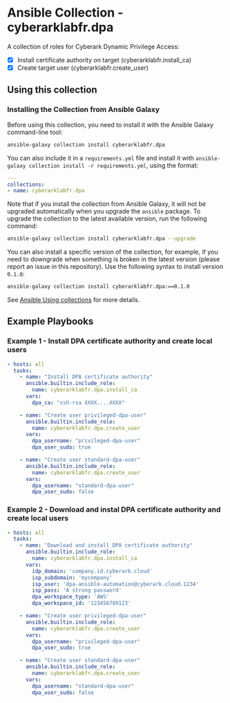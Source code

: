 # Ansible Collection - cyberarklabfr.dpa

A collection of roles for Cyberark Dynamic Privilege Access:
- [x] Install certificate authority on target (cyberarklabfr.install_ca)
- [x] Create target user (cyberarklabfr.create_user)

## Using this collection

### Installing the Collection from Ansible Galaxy

Before using this collection, you need to install it with the Ansible Galaxy command-line tool:
```bash
ansible-galaxy collection install cyberarklabfr.dpa
```

You can also include it in a `requirements.yml` file and install it with `ansible-galaxy collection install -r requirements.yml`, using the format:
```yaml
---
collections:
- name: cyberarklabfr.dpa
```

Note that if you install the collection from Ansible Galaxy, it will not be upgraded automatically when you upgrade the `ansible` package. To upgrade the collection to the latest available version, run the following command:
```bash
ansible-galaxy collection install cyberarklabfr.dpa --upgrade
```

You can also install a specific version of the collection, for example, if you need to downgrade when something is broken in the latest version (please report an issue in this repository). Use the following syntax to install version `0.1.0`:

```bash
ansible-galaxy collection install cyberarklabfr.dpa:==0.1.0
```

See [Ansible Using collections](https://docs.ansible.com/ansible/devel/user_guide/collections_using.html) for more details.

## Example Playbooks

### Example 1 - Install DPA certificate authority and create local users
```yaml
- hosts: all
  tasks:
    - name: "Install DPA certificate authority"
      ansible.builtin.include_role:
        name: cyberarklabfr.dpa.install_ca
      vars:
        dpa_ca: "ssh-rsa XXXX....XXXX"

    - name: "Create user privileged-dpa-user"
      ansible.builtin.include_role:
        name: cyberarklabfr.dpa.create_user
      vars:
        dpa_username: "privileged-dpa-user"
        dpa_user_sudo: true

    - name: "Create user standard-dpa-user"
      ansible.builtin.include_role:
        name: cyberarklabfr.dpa.create_user
      vars:
        dpa_username: "standard-dpa-user"
        dpa_user_sudo: false
```

### Example 2 - Download and instal DPA certificate authority and create local users
```yaml
- hosts: all
  tasks:
    - name: "Download and install DPA certificate authority"
      ansible.builtin.include_role:
        name: cyberarklabfr.dpa.install_ca
      vars:
        idp_domain: 'company.id.cyberark.cloud'
        isp_subdomain: 'mycompany'
        isp_user: 'dpa-ansible-automation@cyberark.cloud.1234'
        isp_pass: 'A strong password'
        dpa_workspace_type: 'AWS'
        dpa_workspace_id: '123456789123'

    - name: "Create user privileged-dpa-user"
      ansible.builtin.include_role:
        name: cyberarklabfr.dpa.create_user
      vars:
        dpa_username: "privileged-dpa-user"
        dpa_user_sudo: true

    - name: "Create user standard-dpa-user"
      ansible.builtin.include_role:
        name: cyberarklabfr.dpa.create_user
      vars:
        dpa_username: "standard-dpa-user"
        dpa_user_sudo: false
```